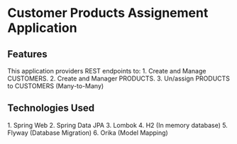 <h1>Customer Products Assignement Application</h1>

<h2>Features</h2>
This application providers REST endpoints to:
1. Create and Manage CUSTOMERS.
2. Create and Manager PRODUCTS.
3. Un/assign PRODUCTS to CUSTOMERS (Many-to-Many)

<h2>Technologies Used</h2>
1. Spring Web
2. Spring Data JPA
3. Lombok
4. H2 (In memory database)
5. Flyway (Database Migration)
6. Orika (Model Mapping) 